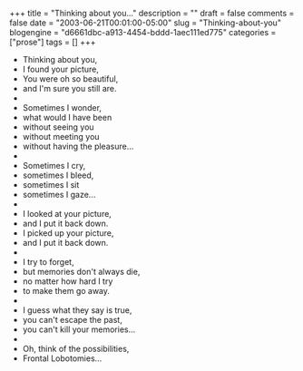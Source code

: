 +++
title = "Thinking about you..."
description = ""
draft = false
comments = false
date = "2003-06-21T00:01:00-05:00"
slug = "Thinking-about-you"
blogengine = "d6661dbc-a913-4454-bddd-1aec111ed775"
categories = ["prose"]
tags = []
+++

<ul>
	<li>Thinking about you,</li>
	<li>I found your picture,</li>
	<li>You were oh so beautiful,</li>
	<li>and I&#39;m sure you still are.</li>
	<li>&nbsp;</li>
	<li>Sometimes I wonder,</li>
	<li>what would I have been</li>
	<li>without seeing you</li>
	<li>without meeting you</li>
	<li>without having the pleasure...</li>
	<li>&nbsp;</li>
	<li>Sometimes I cry,</li>
	<li>sometimes I bleed,</li>
	<li>sometimes I sit</li>
	<li>sometimes I gaze...</li>
	<li>&nbsp;</li>
	<li>I looked at your picture,</li>
	<li>and I put it back down.</li>
	<li>I picked up your picture,</li>
	<li>and I put it back down.</li>
	<li>&nbsp;</li>
	<li>I try to forget,</li>
	<li>but memories don&#39;t always die,</li>
	<li>no matter how hard I try</li>
	<li>to make them go away.</li>
	<li>&nbsp;</li>
	<li>I guess what they say is true,</li>
	<li>you can&#39;t escape the past,</li>
	<li>you can&#39;t kill your memories...</li>
	<li>&nbsp;</li>
	<li>Oh, think of the possibilities,</li>
	<li>Frontal Lobotomies...</li>
</ul>

